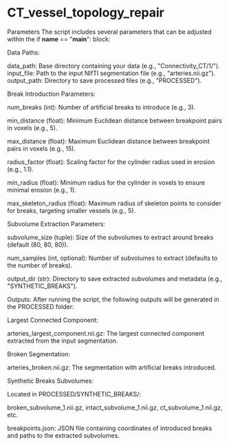 # CT_vessel_topology_repair
Parameters
The script includes several parameters that can be adjusted within the if __name__ == "__main__": block:

Data Paths:

data_path: Base directory containing your data (e.g., "Connectivity_CT/1/").
input_file: Path to the input NIfTI segmentation file (e.g., "arteries.nii.gz").
output_path: Directory to save processed files (e.g., "PROCESSED").

Break Introduction Parameters:

num_breaks (int): Number of artificial breaks to introduce (e.g., 3).

min_distance (float): Minimum Euclidean distance between breakpoint pairs in voxels (e.g., 5).

max_distance (float): Maximum Euclidean distance between breakpoint pairs in voxels (e.g., 15).

radius_factor (float): Scaling factor for the cylinder radius used in erosion (e.g., 1.1).

min_radius (float): Minimum radius for the cylinder in voxels to ensure minimal erosion (e.g., 1).

max_skeleton_radius (float): Maximum radius of skeleton points to consider for breaks, targeting smaller vessels (e.g., 5).

Subvolume Extraction Parameters:

subvolume_size (tuple): Size of the subvolumes to extract around breaks (default (80, 80, 80)).

num_samples (int, optional): Number of subvolumes to extract (defaults to the number of breaks).

output_dir (str): Directory to save extracted subvolumes and metadata (e.g., "SYNTHETIC_BREAKS").

Outputs:
After running the script, the following outputs will be generated in the PROCESSED folder:

Largest Connected Component:

arteries_largest_component.nii.gz: The largest connected component extracted from the input segmentation.

Broken Segmentation:

arteries_broken.nii.gz: The segmentation with artificial breaks introduced.

Synthetic Breaks Subvolumes:

Located in PROCESSED/SYNTHETIC_BREAKS/:

broken_subvolume_1.nii.gz, intact_subvolume_1.nii.gz, ct_subvolume_1.nii.gz, etc.

breakpoints.json: JSON file containing coordinates of introduced breaks and paths to the extracted subvolumes.
